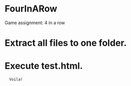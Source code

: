 # FourInARow
Game assignment: 4 in a row

# Extract all files to one folder.
# Execute test.html.

      Voila!
